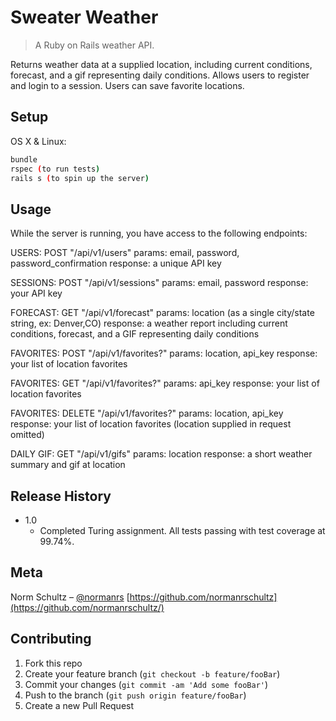 # Sweater Weather
> A Ruby on Rails weather API.

Returns weather data at a supplied location, including current conditions, forecast, and a gif representing daily conditions. Allows users to register and login to a session. Users can save favorite locations.

## Setup

OS X & Linux:

```sh
bundle
rspec (to run tests)
rails s (to spin up the server)
```

## Usage

While the server is running, you have access to the following endpoints:

USERS: POST "/api/v1/users"
params: email, password, password_confirmation
response: a unique API key

SESSIONS: POST "/api/v1/sessions"
params: email, password
response: your API key

FORECAST: GET "/api/v1/forecast"
params: location (as a single city/state string, ex: Denver,CO)
response: a weather report including current conditions, forecast, and a GIF representing daily conditions

FAVORITES: POST "/api/v1/favorites?"
params: location, api_key
response: your list of location favorites

FAVORITES: GET "/api/v1/favorites?"
params: api_key
response: your list of location favorites

FAVORITES: DELETE "/api/v1/favorites?"
params: location, api_key
response: your list of location favorites (location supplied in request omitted)

DAILY GIF: GET "/api/v1/gifs"
params: location
response: a short weather summary and gif at location

## Release History

* 1.0
    * Completed Turing assignment. All tests passing with test coverage at 99.74%.

## Meta

Norm Schultz – [@normanrs](https://twitter.com/normanrs)
[https://github.com/normanrschultz](https://github.com/normanrschultz/)

## Contributing

1. Fork this repo
2. Create your feature branch (`git checkout -b feature/fooBar`)
3. Commit your changes (`git commit -am 'Add some fooBar'`)
4. Push to the branch (`git push origin feature/fooBar`)
5. Create a new Pull Request
